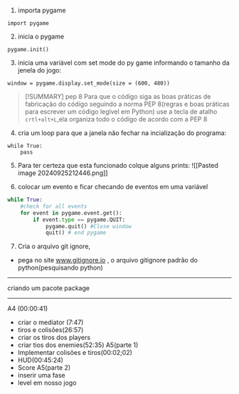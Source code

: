 1. importa pygame
```shell
import pygame
```
2. inicia o pygame
```shell
pygame.init()
```
3. inicia uma variável com set mode do py game informando o tamanho da jenela do jogo:
```shell
window = pygame.display.set_mode(size = (600, 480))
```
> [!SUMMARY] pep 8
> Para que o código siga as boas práticas de fabricação do código seguindo a norma PEP 8(regras e boas práticas para escrever um código legível em Python) use a tecla de atalho ``crtl+alt+L``,ela organiza todo o código de acordo com a PEP 8

4. cria um loop para que a janela não fechar na incialização do programa:
```
while True:
	pass
```
5.  Para ter certeza que esta funcionado colque alguns prints:
![[Pasted image 20240925212446.png]]

6. colocar um evento e ficar checando de eventos em uma variável
```python
while True:
	#check for all events
	for event in pygame.event.get():
		if event.type == pygame.QUIT:
			pygame.quit() #Close window
			quit() # end pygame
```

7. Cria o arquivo git ignore,
- pega no site www.gitignore.io , o arquivo gitignore padrão do python(pesquisando python)
----
criando um pacote package

---
A4 (00:00:41)
- criar o mediator (7:47)
- tiros e colisões(26:57)
-  criar os tiros dos players
- criar tios dos enemies(52:35)
A5(parte 1)
- Implementar colisões e tiros(00:02;02)
- HUD(00:45:24)
- Score
A5(parte 2)
- inserir uma fase
- level em nosso jogo

